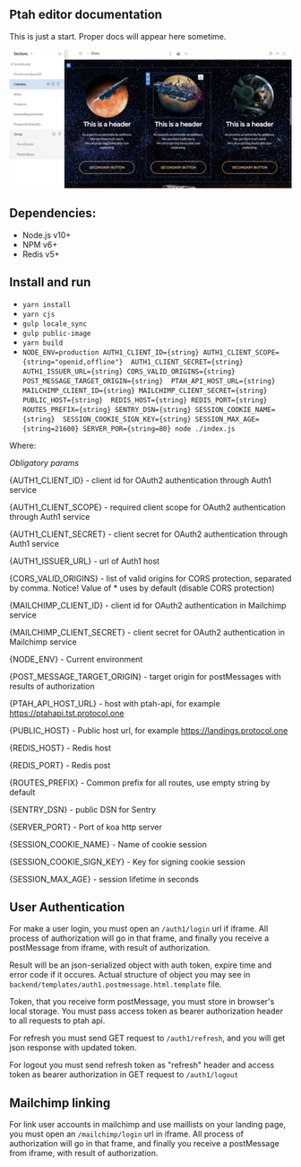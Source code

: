 ## Ptah editor documentation
This is just a start. Proper docs will appear here sometime.

![ptah vue.js website builder](ptah-editor.jpg)

## Dependencies: 
* Node.js v10+
* NPM v6+
* Redis v5+

## Install and run
* `yarn install`
* `yarn cjs`
* `gulp locale_sync`
* `gulp public-image`
* `yarn build`
* `NODE_ENV=production AUTH1_CLIENT_ID={string} AUTH1_CLIENT_SCOPE={string="openid,offline"} 
AUTH1_CLIENT_SECRET={string} AUTH1_ISSUER_URL={string} CORS_VALID_ORIGINS={string} POST_MESSAGE_TARGET_ORIGIN={string} 
PTAH_API_HOST_URL={string} MAILCHIMP_CLIENT_ID={string} MAILCHIMP_CLIENT_SECRET={string} PUBLIC_HOST={string} 
REDIS_HOST={string} REDIS_PORT={string} ROUTES_PREFIX={string} SENTRY_DSN={string} SESSION_COOKIE_NAME={string} 
SESSION_COOKIE_SIGN_KEY={string} SESSION_MAX_AGE={string=21600} SERVER_POR={string=80} node ./index.js`

Where:

*Obligatory params*

{AUTH1_CLIENT_ID} - client id for OAuth2 authentication through Auth1 service

{AUTH1_CLIENT_SCOPE} - required client scope for OAuth2 authentication through Auth1 service

{AUTH1_CLIENT_SECRET} - client secret for OAuth2 authentication through Auth1 service

{AUTH1_ISSUER_URL} - url of Auth1 host 

{CORS_VALID_ORIGINS} - list of valid origins for CORS protection, separated by comma. Notice! Value of * uses by default (disable CORS protection)

{MAILCHIMP_CLIENT_ID} - client id for OAuth2 authentication in Mailchimp service

{MAILCHIMP_CLIENT_SECRET} - client secret for OAuth2 authentication in Mailchimp service

{NODE_ENV} - Current environment

{POST_MESSAGE_TARGET_ORIGIN} - target origin for postMessages with results of authorization

{PTAH_API_HOST_URL} - host with ptah-api, for example https://ptahapi.tst.protocol.one

{PUBLIC_HOST} - Public host url, for example https://landings.protocol.one

{REDIS_HOST} - Redis host

{REDIS_PORT} - Redis post

{ROUTES_PREFIX} - Common prefix for all routes, use empty string by default

{SENTRY_DSN} - public DSN for Sentry

{SERVER_PORT} - Port of koa http server

{SESSION_COOKIE_NAME} - Name of cookie session

{SESSION_COOKIE_SIGN_KEY} - Key for signing cookie session

{SESSION_MAX_AGE} - session lifetime in seconds






## User Authentication

For make a user login, you must open an `/auth1/login` url if iframe. 
All process of authorization will go in that frame, and finally you receive a postMessage from iframe, 
with result of authorization. 

Result will be an json-serialized object with auth token, expire time and error code if it occures. 
Actual structure of object you may see in `backend/templates/auth1.postmessage.html.template` file.

Token, that you receive form postMessage, you must store in browser's local storage.
You must pass access token as bearer authorization header to all requests to ptah api.

For refresh you must send GET request to `/auth1/refresh`, and you will get json response with updated token. 

For logout you must send refresh token as "refresh" header and access token as bearer authorization in GET request to 
`/auth1/logout`

## Mailchimp linking

For link user accounts in mailchimp and use maillists on your landing page, you must open an `/mailchimp/login` url
in iframe.
All process of authorization will go in that frame, and finally you receive a postMessage from iframe, 
with result of authorization. 
